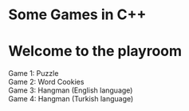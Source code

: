 # Some Games in C++

# Welcome to the playroom
Game 1: Puzzle   
Game 2: Word Cookies   
Game 3: Hangman (English language)   
Game 4: Hangman (Turkish language)
